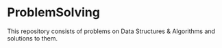 # ProblemSolving
This repository consists of problems on Data Structures &amp; Algorithms and solutions to them.
